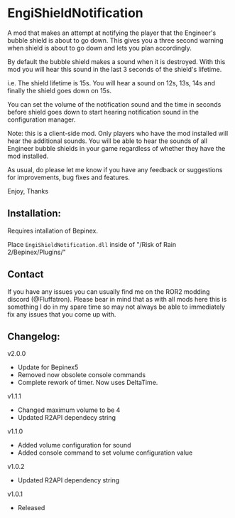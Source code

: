 # EngiShieldNotification

A mod that makes an attempt at notifying the player that the Engineer's bubble shield is about to go down. This gives you a three second warning when shield is about to go down and lets you plan accordingly.

By default the bubble shield makes a sound when it is destroyed. With this mod you will hear this sound in the last 3 seconds of the shield's lifetime.

i.e. The shield lifetime is 15s. You will hear a sound on 12s, 13s, 14s and finally the shield goes down on 15s.

You can set the volume of the notification sound and the time in seconds before shield goes down to start hearing notification sound in the configuration manager.

Note: this is a client-side mod. Only players who have the mod installed will hear the additional sounds. You will be able to hear the sounds of all Engineer bubble shields in your game regardless of whether they have the mod installed.

As usual, do please let me know if you have any feedback or suggestions for improvements, bug fixes and features.

Enjoy,
Thanks

## Installation:

Requires intallation of Bepinex. 

Place `EngiShieldNotification.dll` inside of "/Risk of Rain 2/Bepinex/Plugins/"

## Contact

If you have any issues you can usually find me on the ROR2 modding discord (@Fluffatron). Please bear in mind that as with all mods here this is something I do in my spare time so may not always be able to immediately fix any issues that you come up with. 

## Changelog:

v2.0.0
- Update for Bepinex5
- Removed now obsolete console commands
- Complete rework of timer. Now uses DeltaTime.

v1.1.1
- Changed maximum volume to be 4
- Updated R2API dependecy string

v1.1.0
- Added volume configuration for sound
- Added console command to set volume configuration value

v1.0.2 
- Updated R2API dependency string

v1.0.1 
- Released
